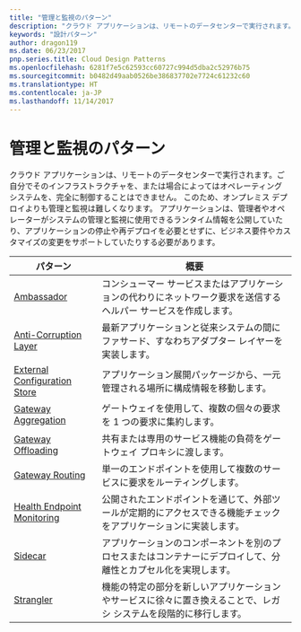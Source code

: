 ```yaml
---
title: "管理と監視のパターン"
description: "クラウド アプリケーションは、リモートのデータセンターで実行されます。ご自分でそのインフラストラクチャを、または場合によってはオペレーティング システムを、完全に制御することはできません。 このため、オンプレミス デプロイよりも管理と監視は難しくなります。 アプリケーションは、管理者やオペレーターがシステムの管理と監視に使用できるランタイム情報を公開していたり、アプリケーションの停止や再デプロイを必要とせずに、ビジネス要件やカスタマイズの変更をサポートしていたりする必要があります。"
keywords: "設計パターン"
author: dragon119
ms.date: 06/23/2017
pnp.series.title: Cloud Design Patterns
ms.openlocfilehash: 6281f7e5c62593cc60727c994d5dba2c52976b75
ms.sourcegitcommit: b0482d49aab0526be386837702e7724c61232c60
ms.translationtype: HT
ms.contentlocale: ja-JP
ms.lasthandoff: 11/14/2017
---
```

# <a name="management-and-monitoring-patterns"></a>管理と監視のパターン

クラウド アプリケーションは、リモートのデータセンターで実行されます。ご自分でそのインフラストラクチャを、または場合によってはオペレーティング システムを、完全に制御することはできません。 このため、オンプレミス デプロイよりも管理と監視は難しくなります。 アプリケーションは、管理者やオペレーターがシステムの管理と監視に使用できるランタイム情報を公開していたり、アプリケーションの停止や再デプロイを必要とせずに、ビジネス要件やカスタマイズの変更をサポートしていたりする必要があります。

| パターン | 概要 |
| ------- | ------- |
| [Ambassador](../ambassador.md) | コンシューマー サービスまたはアプリケーションの代わりにネットワーク要求を送信するヘルパー サービスを作成します。 |
| [Anti-Corruption Layer](../anti-corruption-layer.md) | 最新アプリケーションと従来システムの間にファサード、すなわちアダプター レイヤーを実装します。 |
| [External Configuration Store](../external-configuration-store.md) | アプリケーション展開パッケージから、一元管理される場所に構成情報を移動します。 |
| [Gateway Aggregation](../gateway-aggregation.md) | ゲートウェイを使用して、複数の個々の要求を 1 つの要求に集約します。 |
| [Gateway Offloading](../gateway-offloading.md) | 共有または専用のサービス機能の負荷をゲートウェイ プロキシに渡します。 |
| [Gateway Routing](../gateway-routing.md) | 単一のエンドポイントを使用して複数のサービスに要求をルーティングします。 |
| [Health Endpoint Monitoring](../health-endpoint-monitoring.md) | 公開されたエンドポイントを通じて、外部ツールが定期的にアクセスできる機能チェックをアプリケーションに実装します。 |
| [Sidecar](../sidecar.md) | アプリケーションのコンポーネントを別のプロセスまたはコンテナーにデプロイして、分離性とカプセル化を実現します。 |
| [Strangler](../strangler.md) | 機能の特定の部分を新しいアプリケーションやサービスに徐々に置き換えることで、レガシ システムを段階的に移行します。 |
